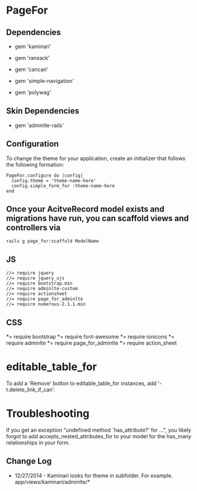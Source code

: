 # PageFor

## Dependencies

* gem 'kaminari'

* gem 'ransack'

* gem 'cancan'

* gem 'simple-navigation'

* gem 'polywag'

## Skin Dependencies

* gem 'adminlte-rails'


## Configuration

To change the theme for your application, create an initializer that follows the following formation:

    PageFor.configure do |config|
      config.theme = 'theme-name-here'
      config.simple_form_for :theme-name-here
    end


## Once your AcitveRecord model exists and migrations have run, you can scaffold views and controllers via

    rails g page_for:scaffold ModelName

## JS

    //= require jquery
    //= require jquery_ujs
    //= require bootstrap.min
    //= require adminlte-custom
    //= require actionsheet
    //= require page_for_adminlte
    //= require numerous-2.1.1.min


## CSS

   *= require bootstrap
   *= require font-awesome
   *= require ionicons
   *= require adminlte
   *= require page_for_adminlte
   *= require action_sheet

# editable_table_for

To add a 'Remove' button to editable_table_for instances, add '- t.delete_link_if_can'.

# Troubleshooting

If you get an exception "undefined method `has_attribute?' for ...", you likely forgot to add accepts_nested_attributes_for to your model for the has_many relationships in your form.

## Change Log

* 12/27/2014 - Kaminari looks for theme in subfolder.  For example.  app/views/kaminari/adminlte/*
